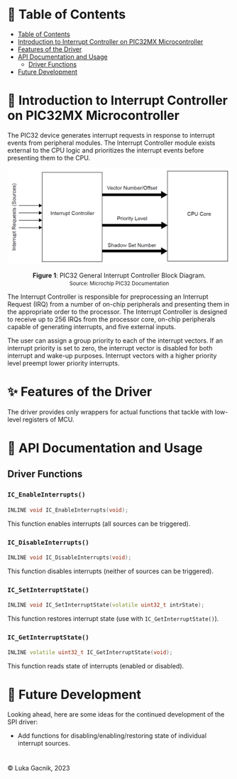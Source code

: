 # 📑 Table of Contents

- [Table of Contents](#-table-of-contents)
- [Introduction to Interrupt Controller on PIC32MX Microcontroller](#-introduction-to-interrupt-controller-on-pic32mx-microcontroller)
- [Features of the Driver](#-features-of-the-driver)
- [API Documentation and Usage](#-api-documentation-and-usage)
  - [Driver Functions](#driver-functions)
- [Future Development](#-future-development)

# 📘 Introduction to Interrupt Controller on PIC32MX Microcontroller

The PIC32 device generates interrupt requests in response to interrupt events from peripheral modules. The Interrupt Controller module exists external to the CPU logic and prioritizes the interrupt events before presenting them to the CPU.

<div align="center">

<a id="fig1"></a>
![fig1](./img/ic_block.png)

**Figure 1**: PIC32 General Interrupt Controller Block Diagram.<br>
<small>Source: Microchip PIC32 Documentation</small>

</div>

The Interrupt Controller is responsible for preprocessing an Interrupt Request (IRQ) from a number of on-chip peripherals and presenting them in the appropriate order to the processor. The Interrupt Controller is designed to receive up to 256 IRQs from the processor core, on-chip peripherals capable of generating interrupts, and five external inputs.

The user can assign a group priority to each of the interrupt vectors. If an interrupt priority is set to zero, the interrupt vector is disabled for both interrupt and wake-up purposes. Interrupt vectors with a higher priority level preempt lower priority interrupts.

# ✨ Features of the Driver

The driver provides only wrappers for actual functions that tackle with low-level registers of MCU.

# 📖 API Documentation and Usage

## Driver Functions

### `IC_EnableInterrupts()`
```cpp
INLINE void IC_EnableInterrupts(void);
```
This function enables interrupts (all sources can be triggered).


### `IC_DisableInterrupts()`
```cpp
INLINE void IC_DisableInterrupts(void);
```
This function disables interrupts (neither of sources can be triggered).

### `IC_SetInterruptState()`
```cpp
INLINE void IC_SetInterruptState(volatile uint32_t intrState);
```
This function restores interrupt state (use with `IC_GetInterruptState()`).

### `IC_GetInterruptState()`
```cpp
INLINE volatile uint32_t IC_GetInterruptState(void);
```
This function reads state of interrupts (enabled or disabled).

# 🚀 Future Development

Looking ahead, here are some ideas for the continued development of the SPI driver:
- Add functions for disabling/enabling/restoring state of individual interrupt sources.

# 

&copy; Luka Gacnik, 2023
